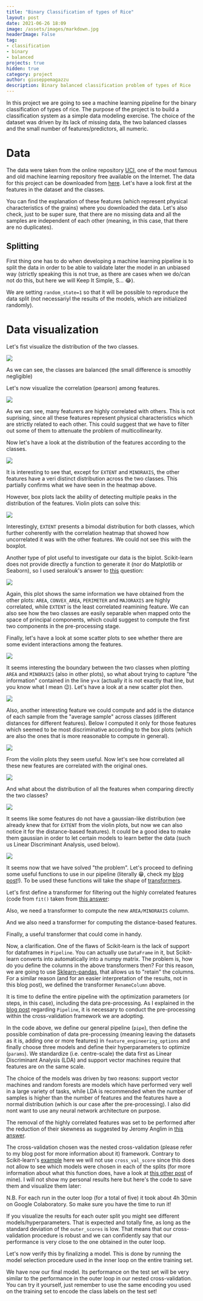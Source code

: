 ```yaml
---
title: "Binary Classification of types of Rice"
layout: post
date: 2021-06-26 18:09
image: /assets/images/markdown.jpg
headerImage: False
tag:
- classification
- binary
- balanced
projects: true
hidden: true
category: project
author: giuseppemagazzu
description: Binary balanced classification problem of types of Rice
---
```

In this project we are going to see a machine learning pipeline for the binary classification of types of rice. The purpose of the project is to build a classification system as a simple data modeling exercise. The choice of the dataset was driven by its lack of missing data, the two balanced classes and the small number of features/predictors, all numeric.
# Data
The data were taken from the online repository [UCI](https://archive.ics.uci.edu/ml/index.php), one of the most famous and old machine learning repository free available on the Internet. The data for this project can be downloaded from [here](https://archive.ics.uci.edu/ml/datasets/Rice+%28Cammeo+and+Osmancik%29). Let's have a look first at the features in the dataset and the classes.

<script src="https://gist.github.com/GiuseppeMagazzu/94d7588a745785327d2d7a5cd32473e0.js"></script>

<script src="https://gist.github.com/GiuseppeMagazzu/e70085d48b91414dad4fc7929e45aca5.js"></script>

You can find the explanation of these features (which represent physical characteristics of the grains) where you downloaded the data.
Let's also check, just to be super sure, that there are no missing data and all the samples are independent of each other (meaning, in this case, that there are no duplicates).

<script src="https://gist.github.com/GiuseppeMagazzu/4b1c39f3dac89601c1a5f9be7a54949f.js"></script>

## Splitting
First thing one has to do when developing a machine learning pipeline is to split the data in order to be able to validate later the model in an unbiased way (strictly speaking this is not true, as there are cases when we do/can not do this, but here we will Keep It Simple, S... 😂).

<script src="https://gist.github.com/GiuseppeMagazzu/fe1806a63b90d615346c4b6e3d5477e2.js"></script>

We are setting `random_state=1` so that it will be possible to reproduce the data split (not necessariyl the results of the models, which are initialized randomly).

# Data visualization
Let's fist visualize the distribution of the two classes.

<script src="https://gist.github.com/GiuseppeMagazzu/ea61f9e10b6e577b9ffdcbc3a861e968.js"></script>

<div class="center"><img text-align="center" src="https://raw.githubusercontent.com/GiuseppeMagazzu/GiuseppeMagazzu.github.io/master/assets/images/2021-06-26-RICE_project/class_distribution.png" /></div>

As we can see, the classes are balanced (the small difference is smoothly negligible)

Let's now visualize the correlation (pearson) among features.

<script src="https://gist.github.com/GiuseppeMagazzu/fb9ba10da62fb69d6d8864aa816d87ad.js"></script>

<div class="center"><img src="https://raw.githubusercontent.com/GiuseppeMagazzu/GiuseppeMagazzu.github.io/master/assets/images/2021-06-26-RICE_project/correlation_heatmap.png" /></div>

As we can see, many featurers are highly correlated with others. This is not suprising, since all these features represent physical characteristics which are strictly related to each other. This could suggest that we have to filter out some of them to attenuate the problem of multicollinearity.

Now let's have a look at the distribution of the features according to the classes.

<script src="https://gist.github.com/GiuseppeMagazzu/284af92da55bacdaf1a9bd6866a4fa47.js"></script>

<div class="center"><img src="https://raw.githubusercontent.com/GiuseppeMagazzu/GiuseppeMagazzu.github.io/master/assets/images/2021-06-26-RICE_project/boxplot.png" /></div>

It is interesting to see that, except for `EXTENT` and `MINORAXIS`, the other features have a veri distinct distribution across the two classes. This partially confirms what we have seen in the heatmap above.

However, box plots lack the ability of detecting multiple peaks in the distribution of the features. Violin plots can solve this:

<script src="https://gist.github.com/GiuseppeMagazzu/ad5c5b36fe754b36d6f8e293128af389.js"></script>

<div class="center"><img src="https://raw.githubusercontent.com/GiuseppeMagazzu/GiuseppeMagazzu.github.io/master/assets/images/2021-06-26-RICE_project/violinplot.png" /></div>

Interestingly, `EXTENT` presents a bimodal distribution for both classes, which further coherently with the correlation heatmap that showed how uncorrelated it was with the other features. We could not see this with the boxplot.

Another type of plot useful to investigate our data is the biplot. Scikit-learn does not provide directly a function to generate it (nor do Matplotlib or Seaborn), so I used seralouk's answer to [this](https://stackoverflow.com/questions/39216897/plot-pca-loadings-and-loading-in-biplot-in-sklearn-like-rs-autoplot) question:

<script src="https://gist.github.com/GiuseppeMagazzu/38f6688d0404ff2819baa1ba3c477e70.js"></script>

<div class="center"><img src="https://raw.githubusercontent.com/GiuseppeMagazzu/GiuseppeMagazzu.github.io/master/assets/images/2021-06-26-RICE_project/biplot.png" /></div>

Again, this plot shows the same information we have obtained from the other plots: `AREA`, `CONVEX_AREA`, `PERIMETER` and `MAJORAXIS` are highly correlated, while `EXTENT` is the least correlated reamining feature. We can also see how the two classes are easily separable when mapped onto the space of principal components, which could suggest to compute the first two components in the pre-processing stage.

Finally, let's have a look at some scatter plots to see whether there are some evident interactions among the features.

<script src="https://gist.github.com/GiuseppeMagazzu/c8ea5c55eee92da06a4c97c05e41efaa.js"></script>

<div class="center"><img src="https://raw.githubusercontent.com/GiuseppeMagazzu/GiuseppeMagazzu.github.io/master/assets/images/2021-06-26-RICE_project/scatterplot.png" /></div>

It seems interesting the boundary between the two classes when plotting `AREA` and `MINORAXIS` (also in other plots), so what about trying to capture "the information" contained in the line y=x (actually it is not exactly that line, but you know what I mean 😉). Let's have a look at a new scatter plot then.

<script src="https://gist.github.com/GiuseppeMagazzu/d234bfa4e10e42e389af20255d239d56.js"></script>

<div class="center"><img src="https://raw.githubusercontent.com/GiuseppeMagazzu/GiuseppeMagazzu.github.io/master/assets/images/2021-06-26-RICE_project/scatterplot2.png" /></div>

Also, another interesting feature we could compute and add is the distance of each sample from the "average sample" across classes (different distances for different features). Below I computed it only for those features which seemed to be most discriminative according to the box plots (which are also the ones that is more reasonable to compute in general).

<script src="https://gist.github.com/GiuseppeMagazzu/5b69adf5abcea11016a251fd52198011.js"></script>

<div class="center"><img src="https://raw.githubusercontent.com/GiuseppeMagazzu/GiuseppeMagazzu.github.io/master/assets/images/2021-06-26-RICE_project/violinplot2.png" /></div>

From the violin plots they seem useful. Now let's see how correlated all these new features are correlated with the original ones.

<script src="https://gist.github.com/GiuseppeMagazzu/9efb9fd2cfb7a921115f321dd8501cda.js"></script>

<div class="center"><img src="https://raw.githubusercontent.com/GiuseppeMagazzu/GiuseppeMagazzu.github.io/master/assets/images/2021-06-26-RICE_project/correlation_heatmap2.png" /></div>

And what about the distribution of all the features when comparing directly the two classes?

<script src="https://gist.github.com/GiuseppeMagazzu/c777ea737ff59858ce60be0a3b955a47.js"></script>

<div class="center"><img src="https://raw.githubusercontent.com/GiuseppeMagazzu/GiuseppeMagazzu.github.io/master/assets/images/2021-06-26-RICE_project/histogram.png" /></div>

It seems like some features do not have a gaussian-like distribution (we already knew that for `EXTENT` from the violin plots, but now we can also notice it for the distance-based features). It could be a good idea to make them gaussian in order to let certain models to learn better the data (such us Linear Discriminant Analysis, used below).

<script src="https://gist.github.com/GiuseppeMagazzu/36fda5f811f14e4ed6c5d98fd7cebb72.js"></script>

<div class="center"><img src="https://raw.githubusercontent.com/GiuseppeMagazzu/GiuseppeMagazzu.github.io/master/assets/images/2021-06-26-RICE_project/histogram2.png" /></div>

It seems now that we have solved "the problem". Let's proceed to defining some useful functions to use in our pipeline (literally 😁, check my [blog post](https://giuseppemagazzu.github.io/pipeline_study/)!). To be used these functions will take the shape of [transformers](https://scikit-learn.org/stable/modules/generated/sklearn.base.TransformerMixin.html#sklearn.base.TransformerMixin).

Let's first define a transformer for filtering out the highly correlated features (code from `fit()` taken from [this answer](https://stackoverflow.com/questions/49282049/remove-strongly-correlated-columns-from-dataframe):

<script src="https://gist.github.com/GiuseppeMagazzu/30a0f900b35decd084f2eb2232b44a58.js"></script>

Also, we need a transformer to compute the new `AREA/MINORAXIS` column.

<script src="https://gist.github.com/GiuseppeMagazzu/1f87efa1e15a6871523cb0d1b5f90ca6.js"></script>

And we also need a transformer for computing the distance-based features.

<script src="https://gist.github.com/GiuseppeMagazzu/b8d170b0cabed08a68ede7b221507fa6.js"></script>

Finally, a useful transformer that could come in handy.

<script src="https://gist.github.com/GiuseppeMagazzu/6bb91caa708467806977ca124d03c565.js"></script>

Now, a clarification. One of the flaws of Scikit-learn is the lack of support for dataframes in `Pipeline`. You can actually use `DataFrame` in it, but Scikit-learn converts into automatically into a numpy matrix. The problem is, how do you define the columns in the above transformers then? For this reason, we are going to use  [Sklearn-pandas](https://github.com/scikit-learn-contrib/sklearn-pandas), that allows us to "retain" the columns. For a similar reason (and for an easier interpretation of the results, not in this blog post), we defined the transformer `RenameColumn` above. 

It is time to define the entire pipeline with the optimization parameters (or steps, in this case), including the data pre-processing. As I explained in the [blog post](https://giuseppemagazzu.github.io/pipeline_study/) regarding `Pipeline`, it is necessary to conduct the pre-processing within the cross-validation framework we are adopting.

<script src="https://gist.github.com/GiuseppeMagazzu/09468e560bdc78e619abfd68c42cc734.js"></script>

In the code above, we define our general pipeline (`pipe`), then define the possible combination of data pre-processing (meaning leaving the datasets as it is, adding one or more features) in `feature_engineering_options` and finally choose three models and define their hyperparameters to optimize (`params`). We standardize (i.e. centre-scale) the data first as Linear Discriminant Analysis (LDA) and support vector machines require that features are on the same scale.

The choice of the models was driven by two reasons: support vector machines and random forests are models which have performed very well in a large variety of tasks, while LDA is recommended when the number of samples is higher than the number of features and the features have a normal distribution (which is our case after the pre-processing). I also did nont want to use any neural network architecture on purpose.

The removal of the highly correlated features was set to be performed after the reduction of their skewness as suggested by Jeromy Anglim in [this answer](https://stats.stackexchange.com/questions/3730/pearsons-or-spearmans-correlation-with-non-normal-data). 

The cross-validation chosen was the nested cross-validation (please refer to my blog post for more information about it) framework. Contrary to Scikit-learn's [example](https://scikit-learn.org/stable/auto_examples/model_selection/plot_nested_cross_validation_iris.html) here we will not use `cross_val_score` since this does not allow to see which models were chosen in each of the splits (for more information about what this function does, have a look at [this other post](https://giuseppemagazzu.github.io/pipeline_study/) of mine). I will not show my personal results here but here's the code to save them and visualize them later: 

<script src="https://gist.github.com/GiuseppeMagazzu/22263055bd5a87f599d7e34e60cef8d0.js"></script>

N.B. For each run in the outer loop (for a total of five) it took about 4h 30min on Google Colaboratory. So make sure you have the time to run it!

If you visualize the results for each outer split you might see different models/hyperparameters. That is expected and totally fine, as long as the standard deviation of the `outer_scores` is low. That means that our cross-validation procedure is robust and we can confidently say that our performance is very close to the one obtained in the outer loop.

Let's now verify this by finalizing a model. This is done by running the model selection procedure used in the inner loop on the entire training set.

<script src="https://gist.github.com/GiuseppeMagazzu/76276577fde7e7ba966f520c761bfa6f.js"></script>

We have now our final model. Its performance on the test set will be very similar to the performance in the outer loop in our nested cross-validation. You can try it yourself, just remember to use the same encoding you used on the training set to encode the class labels on the test set!



